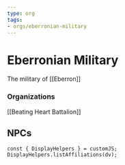 ```yaml
---
type: org
tags:
- orgs/eberronian-military
---
```


# Eberronian Military

The military of [[Eberron]]

### Organizations
[[Beating Heart Battalion]]

## NPCs
```dataviewjs
const { DisplayHelpers } = customJS; DisplayHelpers.listAffiliations(dv);
```
